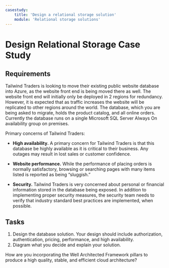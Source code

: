 ```yaml
---
casestudy:
    title: 'Design a relational storage solution'
    module: 'Relational storage solutions'
---
```

# Design Relational Storage Case Study

## Requirements

Tailwind Traders is looking to move their existing public website database into Azure, as the website front end is being moved there as well.  The website front end will initially only be deployed in 2 regions for redundancy.  However, it is expected that as traffic increases the website will be replicated to other regions around the world. The database, which you are being asked to migrate, holds the product catalog, and all online orders.  Currently the database runs on a single Microsoft SQL Server Always On availability group on premises.

Primary concerns of Tailwind Traders:

-	**High availability.**  A primary concern for Tailwind Traders is that this database be highly available as it is critical to their business.  Any outages may result in lost sales or customer confidence.

-	**Website performance.**  While the performance of placing orders is normally satisfactory, browsing or searching pages with many items listed is reported as being “sluggish.”

-	**Security.**  Tailwind Traders is very concerned about personal or financial information stored in the database being exposed.  In addition to implementing proper security measures, the security team needs to verify that industry standard best practices are implemented, when possible.


## Tasks

1.	Design the database solution. Your design should include authorization, authentication, pricing, performance, and high availability. 
2.	Diagram what you decide and explain your solution. 

How are you incorporating the Well Architected Framework pillars to produce a high quality, stable, and efficient cloud architecture?
